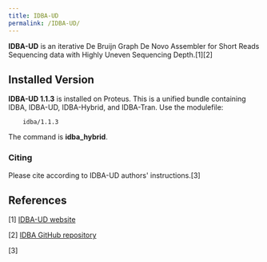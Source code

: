 ```yaml
---
title: IDBA-UD
permalink: /IDBA-UD/
---
```


**IDBA-UD** is an iterative De Bruijn Graph De Novo Assembler for Short
Reads Sequencing data with Highly Uneven Sequencing Depth.[1][2]

Installed Version
-----------------

**IDBA-UD 1.1.3** is installed on Proteus. This is a unified bundle
containing IDBA, IDBA-UD, IDBA-Hybrid, and IDBA-Tran. Use the
modulefile:

`    idba/1.1.3`

The command is **idba_hybrid**.

### Citing

Please cite according to IDBA-UD authors' instructions.[3]

References
----------

<references/>

[1] [IDBA-UD website](http://i.cs.hku.hk/~alse/hkubrg/projects/idba_ud/index.html)

[2] [IDBA GitHub repository](https://github.com/loneknightpy/idba)

[3]